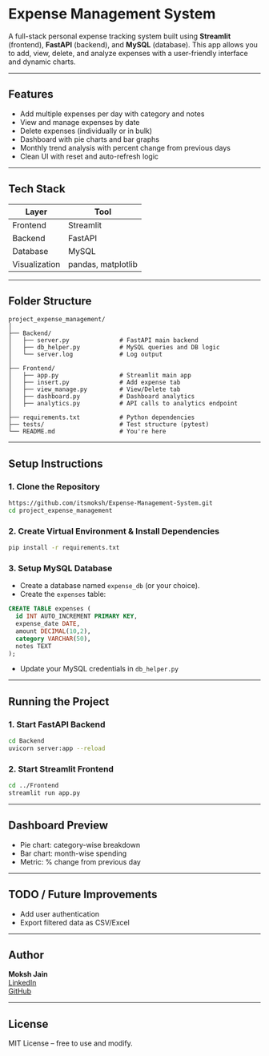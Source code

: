 #  Expense Management System

A full-stack personal expense tracking system built using **Streamlit** (frontend), **FastAPI** (backend), and **MySQL** (database). This app allows you to add, view, delete, and analyze expenses with a user-friendly interface and dynamic charts.

---

##  Features

-  Add multiple expenses per day with category and notes
-  View and manage expenses by date
-  Delete expenses (individually or in bulk)
-  Dashboard with pie charts and bar graphs
-  Monthly trend analysis with percent change from previous days
-  Clean UI with reset and auto-refresh logic

---

##  Tech Stack

| Layer      | Tool        |
|------------|-------------|
| Frontend   | Streamlit   |
| Backend    | FastAPI     |
| Database   | MySQL       |
| Visualization | pandas, matplotlib |

---

##  Folder Structure

```
project_expense_management/
│
├── Backend/
│   ├── server.py              # FastAPI main backend
│   ├── db_helper.py           # MySQL queries and DB logic
│   └── server.log             # Log output
│
├── Frontend/
│   ├── app.py                 # Streamlit main app
│   ├── insert.py              # Add expense tab
│   ├── view_manage.py         # View/Delete tab
│   ├── dashboard.py           # Dashboard analytics
│   ├── analytics.py           # API calls to analytics endpoint
│
├── requirements.txt           # Python dependencies
├── tests/                     # Test structure (pytest)
└── README.md                  # You're here
```

---

##  Setup Instructions

### 1. Clone the Repository

```bash
https://github.com/itsmoksh/Expense-Management-System.git
cd project_expense_management
```

### 2. Create Virtual Environment & Install Dependencies

```bash
pip install -r requirements.txt
```

### 3. Setup MySQL Database

- Create a database named `expense_db` (or your choice).
- Create the `expenses` table:

```sql
CREATE TABLE expenses (
  id INT AUTO_INCREMENT PRIMARY KEY,
  expense_date DATE,
  amount DECIMAL(10,2),
  category VARCHAR(50),
  notes TEXT
);
```
- Update your MySQL credentials in `db_helper.py`

---

##  Running the Project

### 1. Start FastAPI Backend

```bash
cd Backend
uvicorn server:app --reload
```

### 2. Start Streamlit Frontend

```bash
cd ../Frontend
streamlit run app.py
```

---

##  Dashboard Preview

-  Pie chart: category-wise breakdown
-  Bar chart: month-wise spending
-  Metric: % change from previous day

---

##  TODO / Future Improvements

- Add user authentication
- Export filtered data as CSV/Excel
---

##  Author

**Moksh Jain**  
 [LinkedIn](https://www.linkedin.com/in/itsmoksh/)  
 [GitHub](https://github.com/MoksH-Jain05)

---

##  License

MIT License – free to use and modify.

